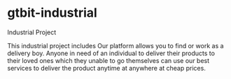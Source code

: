 # gtbit-industrial
Industrial Project

This industrial project includes Our platform allows you to find or work as a delivery boy.
Anyone in need of an individual to deliver their products to their loved ones which they unable to go themselves
can use our best services to deliver the product anytime at anywhere at cheap prices.
